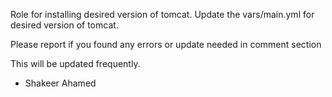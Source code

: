  Role for installing desired version of tomcat.
 Update the vars/main.yml for desired version of tomcat.
 
 Please report if you found any errors or update needed in comment section
 
 This will be updated frequently.
 
 - Shakeer Ahamed
